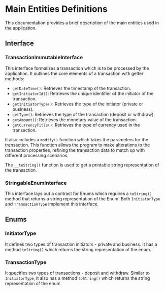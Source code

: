# Main Entities Definitions

This documentation provides a brief description of the main entities used in the application.

## Interface

### TransactionImmutableInterface

This interface formalizes a transaction which is to be processed by the application. It outlines the core elements of a transaction with getter methods:

- `getDateTime()`: Retrieves the timestamp of the transaction.
- `getInitiatorId()`: Retrieves the unique identifier of the initiator of the transaction.
- `getInitiatorType()`: Retrieves the type of the initiator (private or business).
- `getType()`: Retrieves the type of the transaction (deposit or withdraw).
- `getAmount()`: Retrieves the monetary value of the transaction.
- `getCurrencyTitle()`: Retrieves the type of currency used in the transaction.

It also includes a `modify()` function which takes the parameters for the transaction. This function allows the program to make alterations to the transaction properties, refining the transaction data to match up with different processing scenarios.

The `__toString()` function is used to get a printable string representation of the transaction.

### StringableEnumInterface

This interface lays out a contract for Enums which requires a `toString()` method that returns a string representation of the Enum. Both `InitiatorType` and `TransactionType` implement this interface.

## Enums

### InitiatorType

It defines two types of transaction initiators - private and business. It has a method `toString()` which returns the string representation of the enum.

### TransactionType

It specifies two types of transactions - deposit and withdraw. Similar to `InitiatorType`, it also has a method `toString()` which returns the string representation of the enum.
